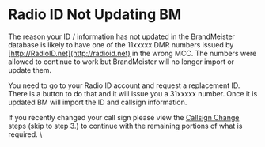 # Radio ID Not Updating BM

The reason your ID / information has not updated in the BrandMeister database is likely to have one of the 11xxxxx DMR numbers issued by [http://RadioID.net](http://radioid.net) in the wrong MCC. The numbers were allowed to continue to work but BrandMeister will no longer import or update them.&#x20;

You need to go to your Radio ID account and request a replacement ID. There is a button to do that and it will issue you a 31xxxxx number. Once it is updated BM will import the ID and callsign information.

If you recently changed your call sign please view the [Callsign Change](callsign-change.md) steps (skip to step 3.) to continue with the remaining portions of what is required. \


